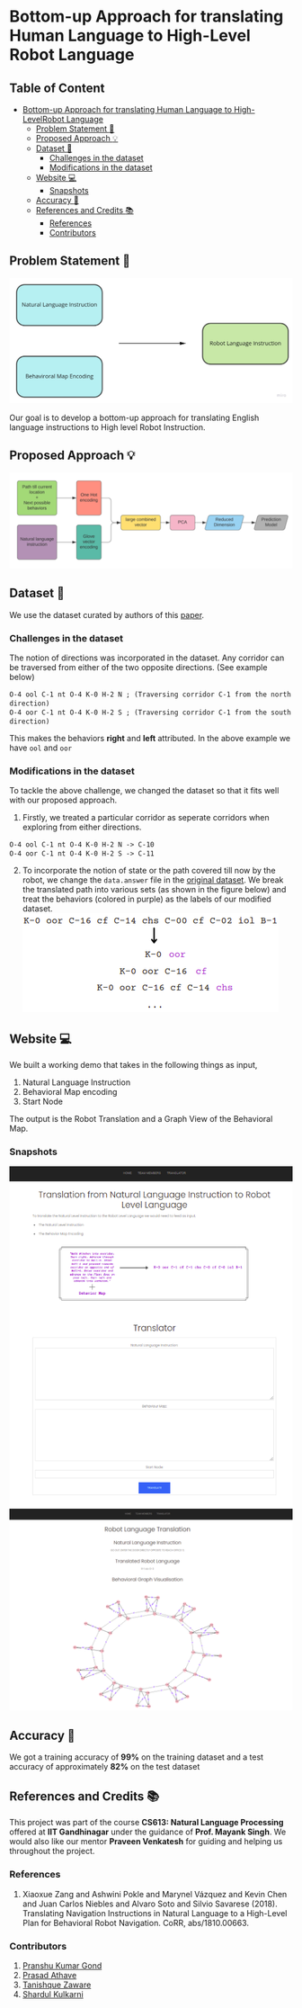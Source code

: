 # Bottom-up Approach for translating Human Language to High-Level Robot Language

## Table of Content
- [Bottom-up Approach for translating Human Language to High-LevelRobot Language](#bottom-up-approach-for-translating-human-language-to-high-levelrobot-language)
  * [Problem Statement :pencil:](#problem-statement--pencil-)
  * [Proposed Approach :bulb:](#proposed-approach--bulb-)
  * [Dataset :bookmark_tabs:](#dataset--bookmark-tabs-)
    + [Challenges in the dataset](#challenges-in-the-dataset)
    + [Modifications in the dataset](#modifications-in-the-dataset)
  * [Website :computer:](#website--computer-)
    + [Snapshots](#snapshots)
  * [Accuracy :dart:](#accuracy--dart-)
  * [References and Credits :books:](#references-and-credits--books-)
    + [References](#references)
    + [Contributors](#contributors)

## Problem Statement :pencil:

![](media/probstatement.jpg)

Our goal is to develop a bottom-up approach for translating English language instructions to High level Robot Instruction.

## Proposed Approach :bulb:
![](media/appraoch.png)

## Dataset :bookmark_tabs:
We use the dataset curated by authors of this [paper](https://aclanthology.org/D18-1286.pdf).

### Challenges in the dataset
The notion of directions was incorporated in the dataset. Any corridor can be traversed from either of the two opposite directions. (See example below)

```
O-4 ool C-1 nt O-4 K-0 H-2 N ; (Traversing corridor C-1 from the north direction)
O-4 oor C-1 nt O-4 K-0 H-2 S ; (Traversing corridor C-1 from the south direction)
``` 
This makes the behaviors **right** and **left** attributed. In the above example we have `ool` and `oor`

### Modifications in the dataset
To tackle the above challenge, we changed the dataset so that it fits well with our proposed approach. 

1. Firstly, we treated a particular corridor as seperate corridors when exploring from either directions.

```
O-4 ool C-1 nt O-4 K-0 H-2 N -> C-10
O-4 oor C-1 nt O-4 K-0 H-2 S -> C-11
```
2. To incorporate the notion of state or the path covered till now by the robot, we change the `data.answer` file in the [original dataset](). 
We break the translated path into various sets (as shown in the figure below) and treat the behaviors (colored in purple) as the labels of our modified dataset.
![](media/pathtillnow.png)

## Website :computer:
We built a working demo that takes in the following things as input, 
1. Natural Language Instruction
2. Behavioral Map encoding
3. Start Node

The output is the Robot Translation and a Graph View of the Behavioral Map.

### Snapshots
![](media/nlpwebsite1.png)
![](media/website1.png)

## Accuracy :dart:
We got a training accuracy of **99%** on the training dataset and a test accuracy of approximately **82%** on the test dataset

## References and Credits :books:
This project was part of the course **CS613: Natural Language Processing** offered at **IIT Gandhinagar** under the guidance of **Prof. Mayank Singh**. We would also like our mentor **Praveen Venkatesh** for guiding and helping us throughout the project. 

### References
1. Xiaoxue Zang and Ashwini Pokle and Marynel Vázquez and Kevin Chen and Juan Carlos Niebles and Alvaro Soto and Silvio Savarese (2018). Translating Navigation Instructions in Natural Language to a High-Level Plan for Behavioral Robot Navigation. CoRR, abs/1810.00663.


### Contributors
1. [Pranshu Kumar Gond](www.github.com/pranshu-kumar)
2. [Prasad Athave]()
3. [Tanishque Zaware]()
4. [Shardul Kulkarni]()